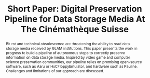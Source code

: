 ---
abstract: Bit rot and technical obsolescence are threatening the ability to read data
  storage media received by GLAM institutions. This paper presents the work in progress
  to build a pipeline of autonomous steps to correctly preserve information on data
  storage media. Inspired by video game and computer science preservation communities,
  our pipeline relies on promising open-source software, such as Aaru or HxCFloppyEmulator,
  and hardware such as Pauline. Challenges and limitations of our approach are discussed.
creators:
- François, Robin
date: null
document_url: https://az659834.vo.msecnd.net/eventsairwesteuprod/production-inconference-public/1e3af3135b7f4f698228ee9fee083641
grand_parent: iPRES
institutions:
- Cinémathèque Suisse - Swiss National Film Archive
keywords:
- media
- imaging
- pipeline
- dump
- migration
landing_page_url: null
language: eng
layout: publication
license: CC-BY 4.0 International
notes_url: null
parent: iPRES 2022
presentation_url: null
publication_type: short paper
size: null
source_name: iPRES
title: 'Short Paper: Digital Preservation Pipeline for Data Storage Media At The Cinémathèque
  Suisse'
year: 2022
---